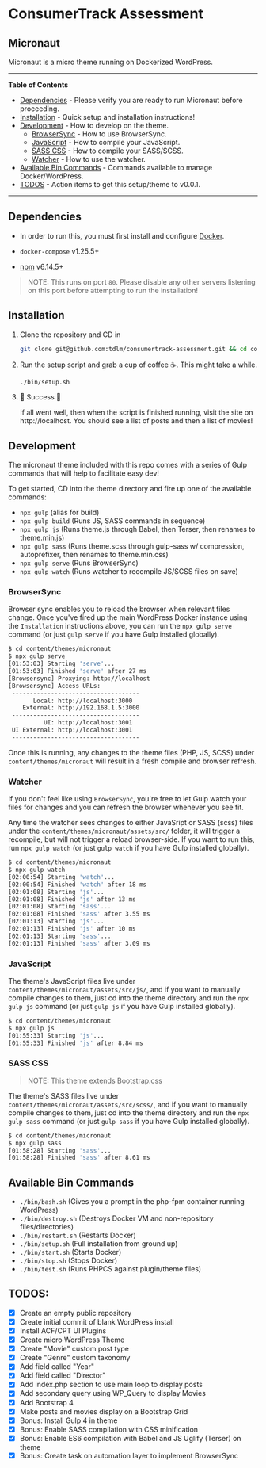 # ConsumerTrack Assessment

## Micronaut

Micronaut is a micro theme running on Dockerized WordPress.

---

**Table of Contents**

- [Dependencies](#dependencies) - Please verify you are ready to run Micronaut before proceeding.
- [Installation](#installation) - Quick setup and installation instructions!
- [Development](#development) - How to develop on the theme.
  - [BrowserSync](#browsersync) - How to use BrowserSync.
  - [JavaScript](#javascript) - How to compile your JavaScript.
  - [SASS CSS](#sass-css) - How to compile your SASS/SCSS.
  - [Watcher](#watcher) - How to use the watcher.
- [Available Bin Commands](#available-bin-commands) - Commands available to manage Docker/WordPress.
- [TODOS](#todos) - Action items to get this setup/theme to v0.0.1.

---

## Dependencies

- In order to run this, you must first install and configure [Docker](https://www.docker.com/get-started).

- `docker-compose` v1.25.5+

- [npm](https://www.npmjs.com/get-npm) v6.14.5+

> NOTE: This runs on port `80`. Please disable any other servers listening on this port before attempting to run the installation!

## Installation

1. Clone the repository and CD in

   ```bash
   git clone git@github.com:tdlm/consumertrack-assessment.git && cd consumertrack-assessment
   ```

1. Run the setup script and grab a cup of coffee ☕. This might take a while.

   ```bash
   ./bin/setup.sh
   ```

1. 🎉 Success 🎉

   If all went well, then when the script is finished running, visit the site on http://localhost. You should see a list of posts and then a list of movies!

## Development

The micronaut theme included with this repo comes with a series of Gulp commands that will help to facilitate easy dev!

To get started, CD into the theme directory and fire up one of the available commands:

- `npx gulp` (alias for build)
- `npx gulp build` (Runs JS, SASS commands in sequence)
- `npx gulp js` (Runs theme.js through Babel, then Terser, then renames to theme.min.js)
- `npx gulp sass` (Runs theme.scss through gulp-sass w/ compression, autoprefixer, then renames to theme.min.css)
- `npx gulp serve` (Runs BrowserSync)
- `npx gulp watch` (Runs watcher to recompile JS/SCSS files on save)

### BrowserSync

Browser sync enables you to reload the browser when relevant files change. Once you've fired up the main WordPress Docker instance using the `Installation` instructions above, you can run the `npx gulp serve` command (or just `gulp serve` if you have Gulp installed globally).

```bash
$ cd content/themes/micronaut
$ npx gulp serve
[01:53:03] Starting 'serve'...
[01:53:03] Finished 'serve' after 27 ms
[Browsersync] Proxying: http://localhost
[Browsersync] Access URLs:
 ------------------------------------
       Local: http://localhost:3000
    External: http://192.168.1.5:3000
 ------------------------------------
          UI: http://localhost:3001
 UI External: http://localhost:3001
 ------------------------------------
```

Once this is running, any changes to the theme files (PHP, JS, SCSS) under `content/themes/micronaut` will result in a fresh compile and browser refresh.

### Watcher

If you don't feel like using `BrowserSync`, you're free to let Gulp watch your files for changes and you can refresh the browser whenever you see fit.

Any time the watcher sees changes to either JavaSript or SASS (scss) files under the `content/themes/micronaut/assets/src/` folder, it will trigger a recompile, but will not trigger a reload browser-side. If you want to run this, run `npx gulp watch` (or just `gulp watch` if you have Gulp installed globally).

```bash
$ cd content/themes/micronaut
$ npx gulp watch
[02:00:54] Starting 'watch'...
[02:00:54] Finished 'watch' after 18 ms
[02:01:08] Starting 'js'...
[02:01:08] Finished 'js' after 13 ms
[02:01:08] Starting 'sass'...
[02:01:08] Finished 'sass' after 3.55 ms
[02:01:13] Starting 'js'...
[02:01:13] Finished 'js' after 10 ms
[02:01:13] Starting 'sass'...
[02:01:13] Finished 'sass' after 3.09 ms
```

### JavaScript

The theme's JavaScript files live under `content/themes/micronaut/assets/src/js/`, and if you want to manually compile changes to them, just cd into the theme directory and run the `npx gulp js` command (or just `gulp js` if you have Gulp installed globally).

```bash
$ cd content/themes/micronaut
$ npx gulp js
[01:55:33] Starting 'js'...
[01:55:33] Finished 'js' after 8.84 ms
```

### SASS CSS

> NOTE: This theme extends Bootstrap.css

The theme's SASS files live under `content/themes/micronaut/assets/src/scss/`, and if you want to manually compile changes to them, just cd into the theme directory and run the `npx gulp sass` command (or just `gulp sass` if you have Gulp installed globally).

```bash
$ cd content/themes/micronaut
$ npx gulp sass
[01:58:28] Starting 'sass'...
[01:58:28] Finished 'sass' after 8.61 ms
```

## Available Bin Commands

- `./bin/bash.sh` (Gives you a prompt in the php-fpm container running WordPress)
- `./bin/destroy.sh` (Destroys Docker VM and non-repository files/directories)
- `./bin/restart.sh` (Restarts Docker)
- `./bin/setup.sh` (Full installation from ground up)
- `./bin/start.sh` (Starts Docker)
- `./bin/stop.sh` (Stops Docker)
- `./bin/test.sh` (Runs PHPCS against plugin/theme files)

## TODOS:

- [x] Create an empty public repository
- [x] Create initial commit of blank WordPress install
- [x] Install ACF/CPT UI Plugins
- [x] Create micro WordPress Theme
- [x] Create "Movie" custom post type
- [x] Create "Genre" custom taxonomy
- [x] Add field called "Year"
- [x] Add field called "Director"
- [x] Add index.php section to use main loop to display posts
- [x] Add secondary query using WP_Query to display Movies
- [x] Add Bootstrap 4
- [x] Make posts and movies display on a Bootstrap Grid
- [x] Bonus: Install Gulp 4 in theme
- [x] Bonus: Enable SASS compilation with CSS minification
- [x] Bonus: Enable ES6 compilation with Babel and JS Uglify (Terser) on theme
- [x] Bonus: Create task on automation layer to implement BrowserSync
